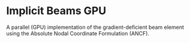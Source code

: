 Implicit Beams GPU
====

A parallel (GPU) implementation of the gradient-deficient beam element using the Absolute Nodal Coordinate Formulation (ANCF).
